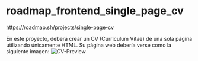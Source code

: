 # roadmap_frontend_single_page_cv

https://roadmap.sh/projects/single-page-cv

En este proyecto, deberá crear un CV (Curriculum Vitae) de una sola página utilizando únicamente HTML. Su página web debería verse como la siguiente imagen:
![CV-Preview](C:\Users\darwi\OneDrive\Documentos\Santiago_Trabajos\Frontend_projects\roadmap_frontend_single_page_cv/cv-preview.png)
